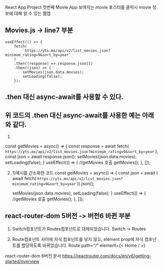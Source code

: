 React App Project 첫번째 Movie App 
보여지는 movie 포스터를 클릭시 
movie 정보에 대해 알 수 있는 웹앱 

## Movies.js -> line7 부분

    useEffect(() => {
        fetch(
            `https://yts.mx/api/v2/list_movies.json?minimum_rating=9&sort_by=year`
        )
        .then((response) => response.json())
        .then((json) => {
            setMovies(json.data.movies);
            setLoading(false);
        });

## .then 대신 async-await를 사용할 수 있다.
## 위 코드의  .then 대신 async-await를 사용한 예는 아래와 같다.
1) 
  const getMovies = async() => {
        const response = await fetch(
            `https://yts.mx/api/v2/list_movies.json?minimum_rating=9&sort_by=year`
        );
        const json = await response.json();
        setMovies(json.data.movies);
        setLoading(false);
    }
    useEffect(() => {
        //getMovies 호출
        getMovies();
    }, []);


2)   1)예시를 간소화한 코드
const getMovies = async() => {
        const json = await (
         await fetch(
            `https://yts.mx/api/v2/list_movies.json?minimum_rating=9&sort_by=year`
        )).json();
        
        setMovies(json.data.movies);
        setLoading(false);
    }
    useEffect(() => {
        //getMovies 호출
        getMovies();
    }, []);


## react-router-dom 5버전 -> 버전6 바뀐 부분

1. Switch컴포넌트가 Routes컴포넌트로 대체되었습니다.
Switch -> Routes

2. Route컴포넌트 사이에 자식 컴포넌트를 넣지 않고, element prop에 자식 컴포넌트를 할당하도록 바뀌었습니다.
Route path="/" element={< Home / >}

react-router-dom 6버전 문서
https://reactrouter.com/docs/en/v6/getting-started/overview